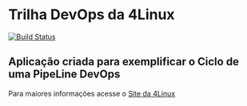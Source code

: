 # Trilha DevOps da 4Linux

<!-- Altere a Flag abaixo com sua URL do Travis -->
[![Build Status](https://travis-ci.com/rtenorios/DevOpsLab-HelloWorld.svg?branch=master)](https://travis-ci.com/rtenorios/DevOpsLab-HelloWorld)

## Aplicação criada para exemplificar o Ciclo de uma PipeLine DevOps


Para maiores informações acesse o [Site da 4Linux](https://www.4linux.com.br/cursos/devops)
